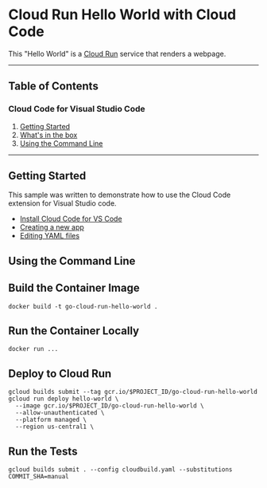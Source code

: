 # Cloud Run Hello World with Cloud Code

This "Hello World" is a [Cloud Run](https://cloud.google.com/run/docs) service that renders a webpage.

----
## Table of Contents

### Cloud Code for Visual Studio Code

1. [Getting Started](#getting-started])
2. [What's in the box](https://cloud.google.com/code/docs/vscode/quickstart#whats_in_the_box)
3. [Using the Command Line](#using-the-command-line)

----

## Getting Started

This sample was written to demonstrate how to use the Cloud Code extension for Visual Studio code.

* [Install Cloud Code for VS Code](https://cloud.google.com/code/docs/vscode/install)
* [Creating a new app](https://cloud.google.com/code/docs/vscode/creating-an-application)
* [Editing YAML files](https://cloud.google.com/code/docs/vscode/yaml-editing)

## Using the Command Line

## Build the Container Image

```
docker build -t go-cloud-run-hello-world .
```

## Run the Container Locally

```
docker run ...
```

## Deploy to Cloud Run

```
gcloud builds submit --tag gcr.io/$PROJECT_ID/go-cloud-run-hello-world
gcloud run deploy hello-world \
  --image gcr.io/$PROJECT_ID/go-cloud-run-hello-world \
  --allow-unauthenticated \
  --platform managed \
  --region us-central1 \
```

## Run the Tests

```
gcloud builds submit . --config cloudbuild.yaml --substitutions COMMIT_SHA=manual
```